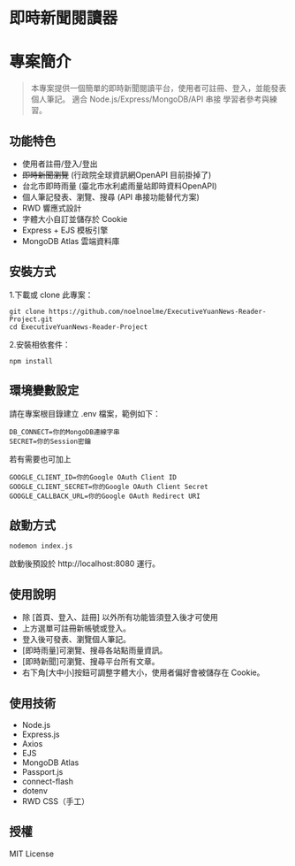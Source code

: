 # 即時新聞閱讀器

# 專案簡介

> 本專案提供一個簡單的即時新聞閱讀平台，使用者可註冊、登入，並能發表個人筆記。
> 適合 Node.js/Express/MongoDB/API 串接 學習者參考與練習。

## 功能特色

- 使用者註冊/登入/登出
- ~~即時新聞瀏覽~~ (行政院全球資訊網OpenAPI 目前掛掉了)
- 台北市即時雨量 (臺北市水利處雨量站即時資料OpenAPI)
- 個人筆記發表、瀏覽、搜尋 (API 串接功能替代方案)
- RWD 響應式設計
- 字體大小自訂並儲存於 Cookie
- Express + EJS 模板引擎
- MongoDB Atlas 雲端資料庫

## 安裝方式

1.下載或 clone 此專案：

```
git clone https://github.com/noelnoelme/ExecutiveYuanNews-Reader-Project.git
cd ExecutiveYuanNews-Reader-Project
```

2.安裝相依套件：

```
npm install
```

## 環境變數設定

請在專案根目錄建立 .env 檔案，範例如下：

```
DB_CONNECT=你的MongoDB連線字串
SECRET=你的Session密鑰
```

若有需要也可加上

```
GOOGLE_CLIENT_ID=你的Google OAuth Client ID
GOOGLE_CLIENT_SECRET=你的Google OAuth Client Secret
GOOGLE_CALLBACK_URL=你的Google OAuth Redirect URI
```

## 啟動方式

```
nodemon index.js
```

啟動後預設於 http://localhost:8080 運行。

## 使用說明

- 除 [首頁、登入、註冊] 以外所有功能皆須登入後才可使用
- 上方選單可註冊新帳號或登入。
- 登入後可發表、瀏覽個人筆記。
- [即時雨量]可瀏覽、搜尋各站點雨量資訊。
- [即時新聞]可瀏覽、搜尋平台所有文章。
- 右下角[大中小]按鈕可調整字體大小，使用者偏好會被儲存在 Cookie。

## 使用技術

- Node.js
- Express.js
- Axios
- EJS
- MongoDB Atlas
- Passport.js
- connect-flash
- dotenv
- RWD CSS（手工）

## 授權

MIT License
